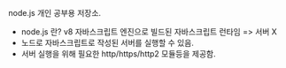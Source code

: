 node.js 개인 공부용 저장소. 

- node.js 란? v8 자바스크립트 엔진으로 빌드된 자바스크립트 런타임 => 서버 X
- 노드로 자바스크립트로 작성된 서버를 실행할 수 있음. 
- 서버 실행을 위해 필요한 http/https/http2 모듈등을 제공함. 